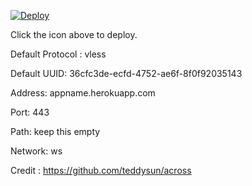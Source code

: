 [![Deploy](https://www.herokucdn.com/deploy/button.png)](https://dashboard.heroku.com/new?template=https://github.com/rehanshahsaab/xray-heroku)

Click the icon above to deploy.

Default Protocol : vless

Default UUID: 36cfc3de-ecfd-4752-ae6f-8f0f92035143

Address: appname.herokuapp.com

Port: 443

Path: keep this empty

Network: ws

Credit : https://github.com/teddysun/across
